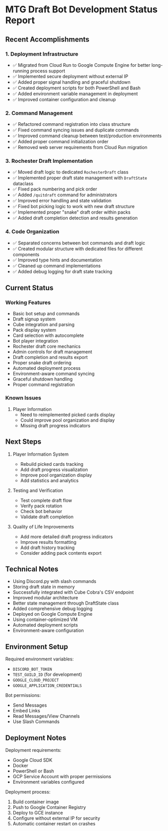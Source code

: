 # MTG Draft Bot Development Status Report

## Recent Accomplishments

### 1. Deployment Infrastructure
- ✅ Migrated from Cloud Run to Google Compute Engine for better long-running process support
- ✅ Implemented secure deployment without external IP
- ✅ Added proper signal handling and graceful shutdown
- ✅ Created deployment scripts for both PowerShell and Bash
- ✅ Added environment variable management in deployment
- ✅ Improved container configuration and cleanup

### 2. Command Management
- ✅ Refactored command registration into class structure
- ✅ Fixed command syncing issues and duplicate commands
- ✅ Improved command cleanup between test/production environments
- ✅ Added proper command initialization order
- ✅ Removed web server requirements from Cloud Run migration

### 3. Rochester Draft Implementation
- ✅ Moved draft logic to dedicated `RochesterDraft` class
- ✅ Implemented proper draft state management with `DraftState` dataclass
- ✅ Fixed pack numbering and pick order
- ✅ Added `/quitdraft` command for administrators
- ✅ Improved error handling and state validation
- ✅ Fixed bot picking logic to work with new draft structure
- ✅ Implemented proper "snake" draft order within packs
- ✅ Added draft completion detection and results generation

### 4. Code Organization
- ✅ Separated concerns between bot commands and draft logic
- ✅ Created modular structure with dedicated files for different components
- ✅ Improved type hints and documentation
- ✅ Cleaned up command implementations
- ✅ Added debug logging for draft state tracking

## Current Status

### Working Features
- Basic bot setup and commands
- Draft signup system
- Cube integration and parsing
- Pack display system
- Card selection with autocomplete
- Bot player integration
- Rochester draft core mechanics
- Admin controls for draft management
- Draft completion and results export
- Proper snake draft ordering
- Automated deployment process
- Environment-aware command syncing
- Graceful shutdown handling
- Proper command registration

### Known Issues
1. Player Information
   - Need to reimplemented picked cards display
   - Could improve pool organization and display
   - Missing draft progress indicators

## Next Steps

1. Player Information System
   - Rebuild picked cards tracking
   - Add draft progress visualization
   - Improve pool organization display
   - Add statistics and analytics

2. Testing and Verification
   - Test complete draft flow
   - Verify pack rotation
   - Check bot behavior
   - Validate draft completion

3. Quality of Life Improvements
   - Add more detailed draft progress indicators
   - Improve results formatting
   - Add draft history tracking
   - Consider adding pack contents export

## Technical Notes

- Using Discord.py with slash commands
- Storing draft state in memory
- Successfully integrated with Cube Cobra's CSV endpoint
- Improved modular architecture
- Better state management through DraftState class
- Added comprehensive debug logging
- Deployed on Google Compute Engine
- Using container-optimized VM
- Automated deployment scripts
- Environment-aware configuration

## Environment Setup

Required environment variables:
- `DISCORD_BOT_TOKEN`
- `TEST_GUILD_ID` (for development)
- `GOOGLE_CLOUD_PROJECT`
- `GOOGLE_APPLICATION_CREDENTIALS`

Bot permissions:
- Send Messages
- Embed Links
- Read Messages/View Channels
- Use Slash Commands

## Deployment Notes

Deployment requirements:
- Google Cloud SDK
- Docker
- PowerShell or Bash
- GCP Service Account with proper permissions
- Environment variables configured

Deployment process:
1. Build container image
2. Push to Google Container Registry
3. Deploy to GCE instance
4. Configure without external IP for security
5. Automatic container restart on crashes 
